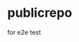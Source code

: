 # publicrepo
for e2e test
















































































































































































































































































































































































































































































































































































































































































































































































































































































































































































































































































































































































































































































































































































































































































































































































































































































































































































































































































































































































































































































































































































































































































































































































































































































































































































































































































































































































































































































































































































































































